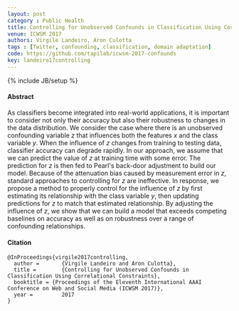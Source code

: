 ```yaml
---
layout: post
category : Public Health
title: Controlling for Unobserved Confounds in Classification Using Correlational Constraints 
venue: ICWSM 2017
authors: Virgile Landeiro, Aron Culotta
tags : [Twitter, confounding, classification, domain adaptation]
code: https://github.com/tapilab/icwsm-2017-confounds
key: landeiro17controlling
---
```

{% include JB/setup %}
#### Abstract

 As  classifiers become integrated into real-world  applications, it is important to consider not only their accuracy but also their robustness to changes in the data distribution. We consider the case where there is an unobserved confounding variable $z$ that influences both the features $x$ and the class variable $y$. When the influence of $z$ changes from training to testing data, classifier accuracy can degrade rapidly. In our approach, we assume that we can predict the value of $z$ at training time with some error. The prediction for $z$ is then fed to Pearl's back-door adjustment to build our model. Because of the attenuation bias caused by measurement error in $z$, standard approaches to controlling for $z$ are ineffective. In response, we propose a method to properly control for the influence of $z$ by first estimating its relationship with the class variable $y$, then updating predictions for $z$ to match that estimated relationship. By adjusting the influence of $z$, we show that we can build a model that exceeds competing baselines on accuracy as well as on robustness over a range of confounding relationships.


#### Citation

	@InProceedings{virgile2017controlling,
      author =       {Virgile Landeiro and Aron Culotta},
      title =        {Controlling for Unobserved Confounds in Classification Using Correlational Constraints},
      booktitle = {Proceedings of the Eleventh International AAAI Conference on Web and Social Media (ICWSM 2017)},
      year =         2017
    }
